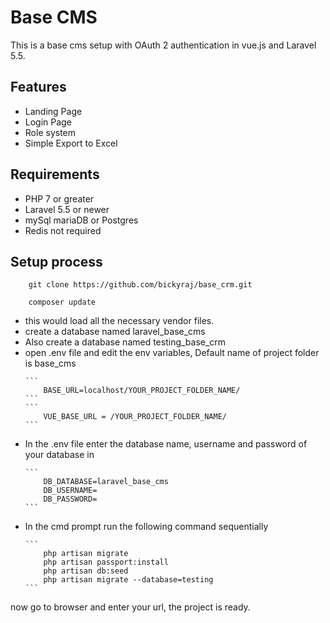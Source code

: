 # Base CMS
This is a base cms setup with OAuth 2 authentication in vue.js and Laravel 5.5.

## Features
<ul>
	<li>Landing Page</li>
	<li>Login Page</li>
	<li>Role system</li>
	<li>Simple Export to Excel</li>
</ul>

	

## Requirements

<ul>
	<li>PHP 7 or greater</li>
	<li>Laravel 5.5 or newer</li>
	<li>mySql mariaDB or Postgres</li>
	<li>Redis not required</li>
</ul>

## Setup process
```
	git clone https://github.com/bickyraj/base_crm.git
```
```
	composer update
```
<ul>
<li>this would load all the necessary vendor files.</li>
<li>create a database named laravel_base_cms</li>
<li>Also create a database named testing_base_crm</li>
<li>open .env file  and edit the env variables, Default name of project folder is base_cms</li>

	```
		BASE_URL=localhost/YOUR_PROJECT_FOLDER_NAME/
	```
	```
		VUE_BASE_URL = /YOUR_PROJECT_FOLDER_NAME/
	```
<li>In the .env file enter the database name, username and password of your database in</li>

	```
		DB_DATABASE=laravel_base_cms
		DB_USERNAME=
		DB_PASSWORD=
	```
<li>In the cmd prompt run the following command sequentially</li>

	```
		php artisan migrate
		php artisan passport:install
		php artisan db:seed
		php artisan migrate --database=testing
	```
</ul>

now go to browser and enter your url, the project is ready.
